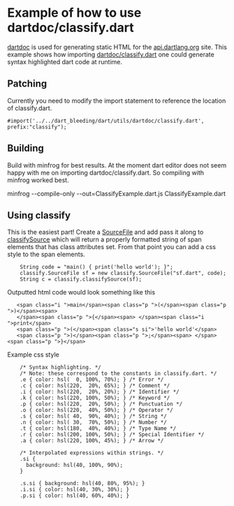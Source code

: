 Example of how to use dartdoc/classify.dart
===========================================

[dartdoc](http://code.google.com/p/dart/source/browse/branches/bleeding_edge/dart/utils/dartdoc/) is used for generating static HTML for the [api.dartlang.org](http://api.dartlang.org) site. This example shows how importing [dartdoc/classify.dart](http://code.google.com/p/dart/source/browse/branches/bleeding_edge/dart/utils/dartdoc/classify.dart) one could generate syntax highlighted dart code at runtime. 


Patching
--------
Currently you need to modify the import statement to reference the location of classify.dart.
    
    #import('../../dart_bleeding/dart/utils/dartdoc/classify.dart', prefix:"classify");


Building
--------
Build with minfrog for best results. At the moment dart editor does not seem happy with me on importing dartdoc/classify.dart. So compiling with minfrog worked best. 

   minfrog --compile-only --out=ClassifyExample.dart.js ClassifyExample.dart 



Using classify
--------------
This is the easiest part! Create a [SourceFile](http://code.google.com/p/dart/source/browse/branches/bleeding_edge/dart/frog/source.dart) and add pass it along to [classifySource](http://code.google.com/p/dart/source/browse/branches/bleeding_edge/dart/utils/dartdoc/classify.dart) which will return a properly formatted string of span elements that has class attributes set. From that point you can add a css style to the span elements. 


        String code = "main() { print('hello world'); }";
        classify.SourceFile sf = new classify.SourceFile("sf.dart", code);
        String c = classify.classifySource(sf);


Outputted html code would look something like this


       <span class="i ">main</span><span class="p ">(</span><span class="p ">)</span><span> 
       </span><span class="p ">{</span><span> </span><span class="i ">print</span>
       <span class="p ">(</span><span class="s si">'hello world'</span>
       <span class="p ">)</span><span class="p ">;</span><span> </span><span class="p ">}</span> 

Example css style

		/* Syntax highlighting. */
		/* Note: these correspond to the constants in classify.dart. */
		.e { color: hsl(  0, 100%, 70%); } /* Error */
		.c { color: hsl(220,  20%, 65%); } /* Comment */
		.i { color: hsl(220,  20%, 20%); } /* Identifier */
		.k { color: hsl(220, 100%, 50%); } /* Keyword */
		.p { color: hsl(220,  20%, 50%); } /* Punctuation */
		.o { color: hsl(220,  40%, 50%); } /* Operator */
		.s { color: hsl( 40,  90%, 40%); } /* String */
		.n { color: hsl( 30,  70%, 50%); } /* Number */
		.t { color: hsl(180,  40%, 40%); } /* Type Name */
		.r { color: hsl(200, 100%, 50%); } /* Special Identifier */
		.a { color: hsl(220, 100%, 45%); } /* Arrow */
		
		/* Interpolated expressions within strings. */
		.si {
		  background: hsl(40, 100%, 90%);
		}
		
	    .s.si { background: hsl(40, 80%, 95%); }
		.i.si { color: hsl(40, 30%, 30%); }
		.p.si { color: hsl(40, 60%, 40%); }
		
		
